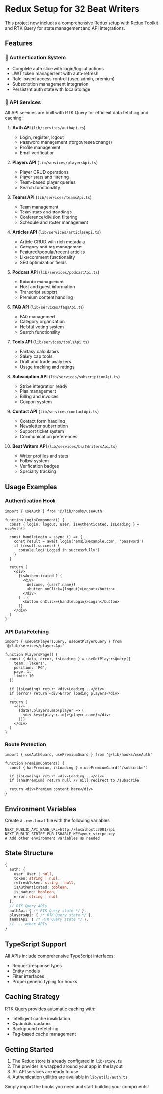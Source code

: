 # Redux Setup for 32 Beat Writers

This project now includes a comprehensive Redux setup with Redux Toolkit and RTK Query for state management and API integrations.

## Features

### 🔐 Authentication System
- Complete auth slice with login/logout actions
- JWT token management with auto-refresh
- Role-based access control (user, admin, premium)
- Subscription management integration
- Persistent auth state with localStorage

### 📡 API Services
All API services are built with RTK Query for efficient data fetching and caching:

1. **Auth API** (`lib/services/authApi.ts`)
   - Login, register, logout
   - Password management (forgot/reset/change)
   - Profile management
   - Email verification

2. **Players API** (`lib/services/playersApi.ts`)
   - Player CRUD operations
   - Player stats and filtering
   - Team-based player queries
   - Search functionality

3. **Teams API** (`lib/services/teamsApi.ts`)
   - Team management
   - Team stats and standings
   - Conference/division filtering
   - Schedule and roster management

4. **Articles API** (`lib/services/articlesApi.ts`)
   - Article CRUD with rich metadata
   - Category and tag management
   - Featured/popular/recent articles
   - Like/comment functionality
   - SEO optimization fields

5. **Podcast API** (`lib/services/podcastApi.ts`)
   - Episode management
   - Host and guest information
   - Transcript support
   - Premium content handling

6. **FAQ API** (`lib/services/faqsApi.ts`)
   - FAQ management
   - Category organization
   - Helpful voting system
   - Search functionality

7. **Tools API** (`lib/services/toolsApi.ts`)
   - Fantasy calculators
   - Salary cap tools
   - Draft and trade analyzers
   - Usage tracking and ratings

8. **Subscription API** (`lib/services/subscriptionApi.ts`)
   - Stripe integration ready
   - Plan management
   - Billing and invoices
   - Coupon system

9. **Contact API** (`lib/services/contactApi.ts`)
   - Contact form handling
   - Newsletter subscription
   - Support ticket system
   - Communication preferences

10. **Beat Writers API** (`lib/services/beatWritersApi.ts`)
    - Writer profiles and stats
    - Follow system
    - Verification badges
    - Specialty tracking

## Usage Examples

### Authentication Hook
```tsx
import { useAuth } from '@/lib/hooks/useAuth'

function LoginComponent() {
  const { login, logout, user, isAuthenticated, isLoading } = useAuth()
  
  const handleLogin = async () => {
    const result = await login('email@example.com', 'password')
    if (result.success) {
      console.log('Logged in successfully')
    }
  }
  
  return (
    <div>
      {isAuthenticated ? (
        <div>
          Welcome, {user?.name}!
          <button onClick={logout}>Logout</button>
        </div>
      ) : (
        <button onClick={handleLogin}>Login</button>
      )}
    </div>
  )
}
```

### API Data Fetching
```tsx
import { useGetPlayersQuery, useGetPlayerQuery } from '@/lib/services/playersApi'

function PlayersPage() {
  const { data, error, isLoading } = useGetPlayersQuery({
    team: 'lakers',
    position: 'PG',
    page: 1,
    limit: 10
  })
  
  if (isLoading) return <div>Loading...</div>
  if (error) return <div>Error loading players</div>
  
  return (
    <div>
      {data?.players.map(player => (
        <div key={player.id}>{player.name}</div>
      ))}
    </div>
  )
}
```

### Route Protection
```tsx
import { useAuthGuard, usePremiumGuard } from '@/lib/hooks/useAuth'

function PremiumContent() {
  const { hasPremium, isLoading } = usePremiumGuard('/subscribe')
  
  if (isLoading) return <div>Loading...</div>
  if (!hasPremium) return null // Will redirect to /subscribe
  
  return <div>Premium content here</div>
}
```

## Environment Variables

Create a `.env.local` file with the following variables:

```env
NEXT_PUBLIC_API_BASE_URL=http://localhost:3001/api
NEXT_PUBLIC_STRIPE_PUBLISHABLE_KEY=your-stripe-key
# Add other environment variables as needed
```

## State Structure

```typescript
{
  auth: {
    user: User | null,
    token: string | null,
    refreshToken: string | null,
    isAuthenticated: boolean,
    isLoading: boolean,
    error: string | null
  },
  // RTK Query APIs
  authApi: { /* RTK Query state */ },
  playersApi: { /* RTK Query state */ },
  teamsApi: { /* RTK Query state */ },
  // ... other APIs
}
```

## TypeScript Support

All APIs include comprehensive TypeScript interfaces:
- Request/response types
- Entity models
- Filter interfaces
- Proper generic typing for hooks

## Caching Strategy

RTK Query provides automatic caching with:
- Intelligent cache invalidation
- Optimistic updates
- Background refetching
- Tag-based cache management

## Getting Started

1. The Redux store is already configured in `lib/store.ts`
2. The provider is wrapped around your app in the layout
3. All API services are ready to use
4. Authentication utilities are available in `lib/utils/auth.ts`

Simply import the hooks you need and start building your components! 